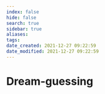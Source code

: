 ```yaml
---
index: false
hide: false
search: true
sidebar: true
aliases:
tags:
date_created: 2021-12-27 09:22:59
date_modified: 2021-12-27 09:22:59
---
```


# Dream-guessing

